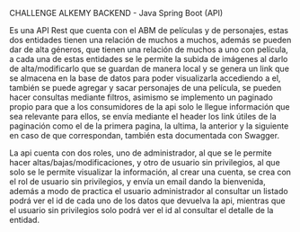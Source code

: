 CHALLENGE ALKEMY BACKEND - Java Spring Boot (API)

Es una API Rest que cuenta con el ABM de películas y de personajes, estas dos entidades tienen una relación de muchos a muchos, además se pueden dar de alta géneros, que tienen una relación de muchos a uno con película, a cada una de estas entidades se le permite la subida de imágenes al darlo de alta/modificarlo que se guardan de manera local y se genera un link que se almacena en la base de datos para poder visualizarla accediendo a el, también se puede agregar y sacar personajes de una película, se pueden hacer consultas mediante filtros, asimismo se implemento un paginado propio para que a los consumidores de la api solo le llegue información que sea relevante para ellos, se envía mediante el header los link útiles de la paginación como el de la primera pagina, la ultima, la anterior y la siguiente en caso de que correspondan, también esta documentada con Swagger.

La api cuenta con dos roles, uno de administrador, al que se le permite hacer altas/bajas/modificaciones, y otro de usuario sin privilegios, al que solo se le permite visualizar la información, al crear una cuenta, se crea con el rol de usuario sin privilegios, y envía un email dando la bienvenida, además a modo de practica el usuario administrador al consultar un listado podrá ver el id de cada uno de los datos que devuelva la api, mientras que el usuario sin privilegios solo podrá ver el id al consultar el detalle de la entidad.